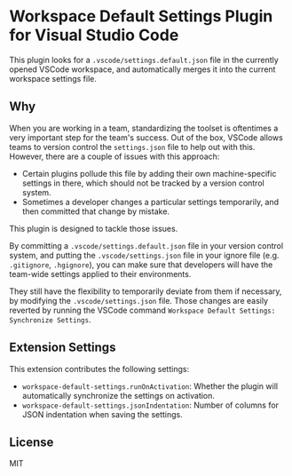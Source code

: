 # Workspace Default Settings Plugin for Visual Studio Code

This plugin looks for a `.vscode/settings.default.json` file in the currently opened VSCode workspace,
and automatically merges it into the current workspace settings file.

## Why

When you are working in a team, standardizing the toolset is oftentimes a very important step for the team's success.
Out of the box, VSCode allows teams to version control the `settings.json` file to help out with this.
However, there are a couple of issues with this approach:

- Certain plugins pollude this file by adding their own machine-specific settings in there,
  which should not be tracked by a version control system.
- Sometimes a developer changes a particular settings temporarily,
  and then committed that change by mistake.

This plugin is designed to tackle those issues.

By committing a `.vscode/settings.default.json` file in your version control system,
and putting the `.vscode/settings.json` file in your ignore file (e.g. `.gitignore`, `.hgignore`),
you can make sure that developers will have the team-wide settings applied to their environments.

They still have the flexibility to temporarily deviate from them if necessary, by modifying the `.vscode/settings.json` file.
Those changes are easily reverted by running the VSCode command `Workspace Default Settings: Synchronize Settings`.

## Extension Settings

This extension contributes the following settings:

- `workspace-default-settings.runOnActivation`: Whether the plugin will automatically synchronize the settings on activation.
- `workspace-default-settings.jsonIndentation`: Number of columns for JSON indentation when saving the settings.

## License

MIT
